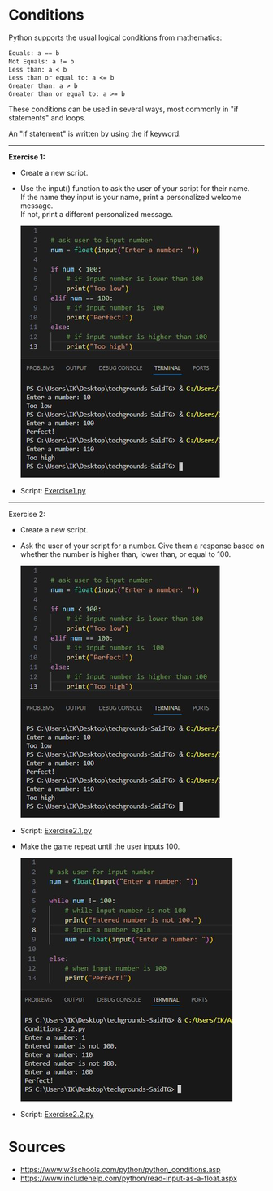 # Conditions

Python supports the usual logical conditions from mathematics:

    Equals: a == b
    Not Equals: a != b
    Less than: a < b
    Less than or equal to: a <= b
    Greater than: a > b
    Greater than or equal to: a >= b

These conditions can be used in several ways, most commonly in "if statements" and loops.

An "if statement" is written by using the if keyword.

---

__Exercise 1:__

* Create a new script.
* Use the input() function to ask the user of your script for their name.  
If the name they input is your name, print a personalized welcome message.  
If not, print a different personalized message.

    ![Alt text](../00_includes/09_05_Conditions_2.1.JPG)

* Script: [Exercise1.py](Python.py/09_4_Conditions_1.py)

---

Exercise 2:

* Create a new script.
* Ask the user of your script for a number. Give them a response based on whether the number is higher than, lower than, or equal to 100.

    ![Alt text](../00_includes/09_05_Conditions_2.1-1.JPG)

* Script: [Exercise2.1.py](Python.py/09_5_Conditions_2.1.py)

* Make the game repeat until the user inputs 100.

    ![Alt text](../00_includes/09_05_Conditions_2.2.JPG)

* Script: [Exercise2.2.py](Python.py/09_5_Conditions_2.2.py)

# Sources

* https://www.w3schools.com/python/python_conditions.asp
* https://www.includehelp.com/python/read-input-as-a-float.aspx